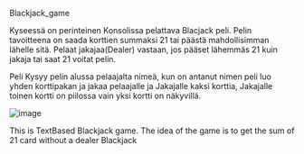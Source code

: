 Blackjack_game

Kyseessä on perinteinen Konsolissa pelattava Blacjack peli.  Pelin tavoitteena on saada korttien summaksi 21 tai päästä mahdollisimman lähelle sitä. Pelaat jakajaa(Dealer) vastaan, jos pääset lähemmäs 21 kuin jakaja tai saat 21 voitat pelin. 

Peli Kysyy pelin alussa pelaajalta nimeä, kun on antanut nimen peli luo yhden korttipakan ja jakaa pelaajalle ja Jakajalle kaksi korttia, Jakajalle toinen kortti on piilossa vain yksi kortti on näkyvillä.

![image](https://user-images.githubusercontent.com/62377839/146921014-efae7fb8-a466-4650-b458-f6ee3a22dd73.png)



This is TextBased Blackjack game. The idea of the game is to get the sum of 21 card without a dealer Blackjack


